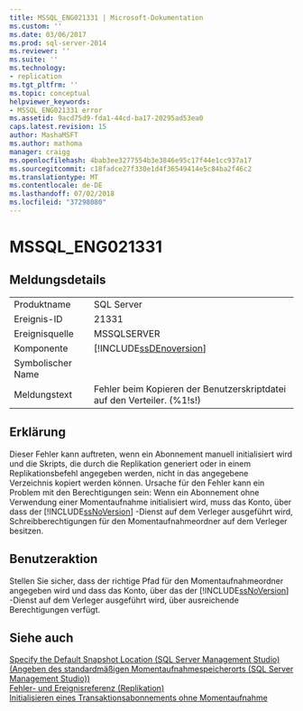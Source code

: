 ```yaml
---
title: MSSQL_ENG021331 | Microsoft-Dokumentation
ms.custom: ''
ms.date: 03/06/2017
ms.prod: sql-server-2014
ms.reviewer: ''
ms.suite: ''
ms.technology:
- replication
ms.tgt_pltfrm: ''
ms.topic: conceptual
helpviewer_keywords:
- MSSQL_ENG021331 error
ms.assetid: 9acd75d9-fda1-44cd-ba17-20295ad53ea0
caps.latest.revision: 15
author: MashaMSFT
ms.author: mathoma
manager: craigg
ms.openlocfilehash: 4bab3ee3277554b3e3846e95c17f44e1cc937a17
ms.sourcegitcommit: c18fadce27f330e1d4f36549414e5c84ba2f46c2
ms.translationtype: MT
ms.contentlocale: de-DE
ms.lasthandoff: 07/02/2018
ms.locfileid: "37298080"
---
```

# <a name="mssqleng021331"></a>MSSQL_ENG021331
    
## <a name="message-details"></a>Meldungsdetails  
  
|||  
|-|-|  
|Produktname|SQL Server|  
|Ereignis-ID|21331|  
|Ereignisquelle|MSSQLSERVER|  
|Komponente|[!INCLUDE[ssDEnoversion](../../includes/ssdenoversion-md.md)]|  
|Symbolischer Name||  
|Meldungstext|Fehler beim Kopieren der Benutzerskriptdatei auf den Verteiler. (%1!s!)|  
  
## <a name="explanation"></a>Erklärung  
 Dieser Fehler kann auftreten, wenn ein Abonnement manuell initialisiert wird und die Skripts, die durch die Replikation generiert oder in einem Replikationsbefehl angegeben werden, nicht in das angegebene Verzeichnis kopiert werden können. Ursache für den Fehler kann ein Problem mit den Berechtigungen sein: Wenn ein Abonnement ohne Verwendung einer Momentaufnahme initialisiert wird, muss das Konto, über dass der [!INCLUDE[ssNoVersion](../../includes/ssnoversion-md.md)] -Dienst auf dem Verleger ausgeführt wird, Schreibberechtigungen für den Momentaufnahmeordner auf dem Verleger besitzen.  
  
## <a name="user-action"></a>Benutzeraktion  
 Stellen Sie sicher, dass der richtige Pfad für den Momentaufnahmeordner angegeben wird und dass das Konto, über das der [!INCLUDE[ssNoVersion](../../includes/ssnoversion-md.md)] -Dienst auf dem Verleger ausgeführt wird, über ausreichende Berechtigungen verfügt.  
  
## <a name="see-also"></a>Siehe auch  
 [Specify the Default Snapshot Location &#40;SQL Server Management Studio&#41; (Angeben des standardmäßigen Momentaufnahmespeicherorts &#40;SQL Server Management Studio&#41;)](specify-the-default-snapshot-location-sql-server-management-studio.md)   
 [Fehler- und Ereignisreferenz &#40;Replikation&#41;](errors-and-events-reference-replication.md)   
 [Initialisieren eines Transaktionsabonnements ohne Momentaufnahme](initialize-a-transactional-subscription-without-a-snapshot.md)  
  
  
